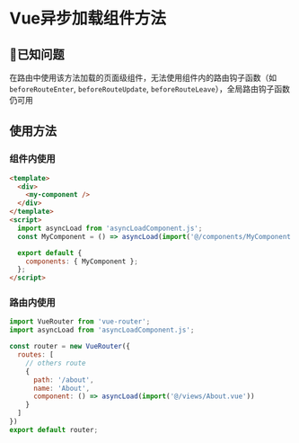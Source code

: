 # Vue异步加载组件方法
## :bug:已知问题
在路由中使用该方法加载的页面级组件，无法使用组件内的路由钩子函数（如`beforeRouteEnter`, `beforeRouteUpdate`, `beforeRouteLeave`），全局路由钩子函数仍可用
## 使用方法
### 组件内使用
```html
<template>
  <div>
    <my-component />
  </div>
</template>
<script>
  import asyncLoad from 'asyncLoadComponent.js';
  const MyComponent = () => asyncLoad(import('@/components/MyComponent.vue'));

  export default {
    components: { MyComponent };
  };
</script>
```

### 路由内使用
```javascript
import VueRouter from 'vue-router';
import asyncLoad from 'asyncLoadComponent.js';

const router = new VueRouter({
  routes: [
    // others route
    {
      path: '/about',
      name: 'About',
      component: () => asyncLoad(import('@/views/About.vue'))
    }
  ]
})
export default router;
```